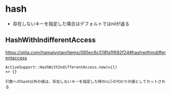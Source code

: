 # hash

- 存在しないキーを指定した場合はデフォルトではnilが返る

## HashWithIndifferentAccess
https://qiita.com/hamajyotan/items/085ec6c518fa1f692f24#hashwithindifferentaccess
```
ActiveSupport::HashWithIndifferentAccess.new(nil)
=> {}

引数へのhash以外の値は、存在しないキーを指定した時のnilの代わりの値としてセットされる
```

